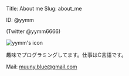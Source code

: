 Title: About me
Slug: about_me

ID: @yymm

(Twitter @yymm6666)

![yymm's icon](https://pbs.twimg.com/profile_images/617228972091281408/RTfXY3Qf_bigger.png)

趣味でプログラミングしてます。仕事はC言語です。

Mail: muuny.blue@gmail.com
